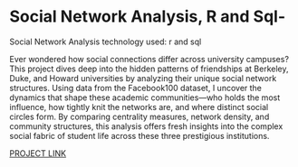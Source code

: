 # Social Network Analysis, R and Sql-

Social Network Analysis
technology used: r and sql

Ever wondered how social connections differ across university campuses? 
This project dives deep into the hidden patterns of friendships at Berkeley, Duke, and Howard universities by analyzing their unique social network structures. 
Using data from the Facebook100 dataset, I uncover the dynamics that shape these academic communities—who holds the most influence, 
how tightly knit the networks are, and where distinct social circles form. By comparing centrality measures, network density, and community structures,
this analysis offers fresh insights into the complex social fabric of student life across these three prestigious institutions.

[PROJECT LINK](https://docs.google.com/document/d/e/2PACX-1vRVOqpwBmYsjeyHTO8mpmv7Ohw6vjywDTIHimfhbNWSVekBZxU3lLazJ5W0UmYZ9g/pub)


